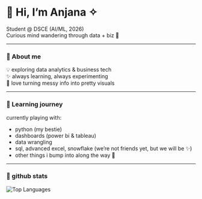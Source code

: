 # 🌸 Hi, I’m Anjana ✧
Student @ DSCE (AI/ML, 2026)  
Curious mind wandering through data + biz 🌷  

---

### 🍓 About me
💡 exploring data analytics & business tech  
✨ always learning, always experimenting  
🌼 love turning messy info into pretty visuals  

---

### 🌷 Learning journey
currently playing with:  
- python (my bestie)  
- dashboards (power bi & tableau)  
- data wrangling 
- sql, advanced excel, snowflake (we’re not friends yet, but we will be ✨)  
- other things i bump into along the way 🎀  

---

### 💖 github stats

![Top Languages](https://github-readme-stats.vercel.app/api/top-langs/?username=whynot-anjana&layout=compact&bg_color=fff0f5&title_color=ff69b4&text_color=333&hide_border=true)
